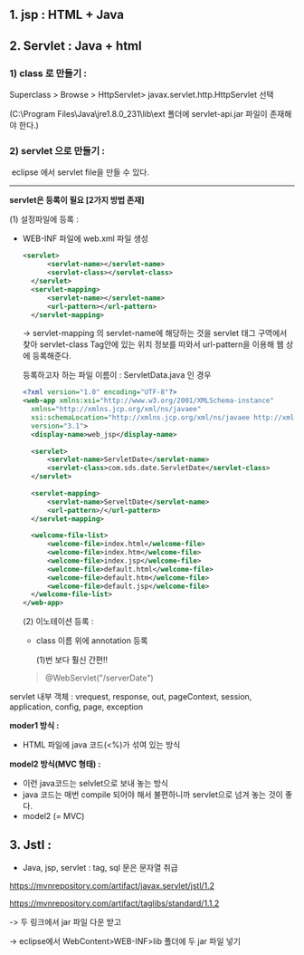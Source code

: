 ## 1. jsp : HTML + Java

## 2. Servlet : Java + html

  ### 1) class 로 만들기 : 

 Superclass > Browse > HttpServlet> javax.servlet.http.HttpServlet 선택

   (C:\Program Files\Java\jre1.8.0_231\lib\ext 폴더에 servlet-api.jar 파일이 존재해야 한다.)

###  2) servlet 으로 만들기 : 

​	eclipse 에서 servlet file을 만들 수 있다.

----

**servlet은 등록이 필요 [2가지 방법 존재]**

   (1) 설정파일에 등록 :  

- WEB-INF 파일에 web.xml 파일 생성

  ```xml
  <servlet>
  		<servlet-name></servlet-name>
  		<servlet-class></servlet-class>
  	</servlet>
  	<servlet-mapping>
  		<servlet-name></servlet-name>
  		<url-pattern></url-pattern>
  	</servlet-mapping>
  ```

  -> servlet-mapping 의 servlet-name에 해당하는 것을 servlet 태그 구역에서 찾아 servlet-class Tag안에 있는 위치 정보를 따와서 url-pattern을 이용해 웹 상에 등록해준다.

  등록하고자 하는 파일 이름이 : ServletData.java 인 경우 

  ```xml
  <?xml version="1.0" encoding="UTF-8"?>
  <web-app xmlns:xsi="http://www.w3.org/2001/XMLSchema-instance"
  	xmlns="http://xmlns.jcp.org/xml/ns/javaee"
  	xsi:schemaLocation="http://xmlns.jcp.org/xml/ns/javaee http://xmlns.jcp.org/xml/ns/javaee/web-app_3_1.xsd"
  	version="3.1">
  	<display-name>web_jsp</display-name>
  	
  	<servlet>
  		<servlet-name>ServletDate</servlet-name>
  		<servlet-class>com.sds.date.ServletDate</servlet-class>
  	</servlet>
  	
  	<servlet-mapping>
  		<servlet-name>ServeltDate</servlet-name>
  		<url-pattern>/</url-pattern>
  	</servlet-mapping>
  	
  	<welcome-file-list>
  		<welcome-file>index.html</welcome-file>
  		<welcome-file>index.htm</welcome-file>
  		<welcome-file>index.jsp</welcome-file>
  		<welcome-file>default.html</welcome-file>
  		<welcome-file>default.htm</welcome-file>
  		<welcome-file>default.jsp</welcome-file>
  	</welcome-file-list>
  </web-app>
  ```

  

   (2) 이노테이션 등록 :
  
  * class 이름 위에 annotation 등록
  
    (1)번 보다 훨신 간편!!
  
  > @WebServlet("/serverDate")

servlet 내부 객체 : vrequest, response, out, pageContext, session, application, config, page, exception



 **moder1 방식 :**

- HTML 파일에 java 코드(<%)가 섞여 있는 방식

**model2 방식(MVC 형태) :**

- 이런 java코드는 selvlet으로 보내 놓는 방식
- java 코드는 매번 compile 되어야 해서 불편하니까 servlet으로 넘겨 놓는 것이 좋다.
- model2 (= MVC)

## 3. Jstl : 

- Java, jsp, servlet : tag, sql 문은 문자열 취급

https://mvnrepository.com/artifact/javax.servlet/jstl/1.2

https://mvnrepository.com/artifact/taglibs/standard/1.1.2

-> 두 링크에서 jar 파일 다운 받고

-> eclipse에서 WebContent>WEB-INF>lib 폴더에 두 jar 파일 넣기